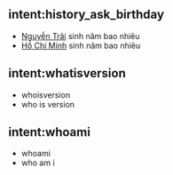 ## intent:history_ask_birthday
- [Nguyễn Trãi](people) sinh năm bao nhiêu
- [Hồ Chí Minh](people) sinh năm bao nhiêu

## intent:whatisversion
- whoisversion
- who is version

## intent:whoami
- whoami
- who am i
